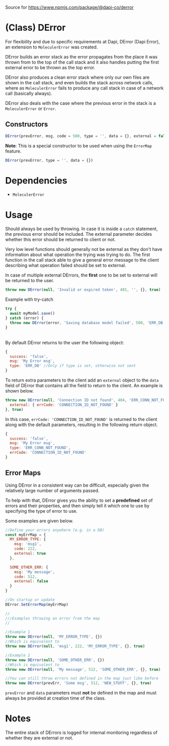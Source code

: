 Source for https://www.npmjs.com/package/@dapi-co/derror

# (Class) DError

For flexibility and due to specific requirements at Dapi, DError (Dapi Error), an extension to `MoleculerError` 
was created.

DError builds an error stack as the error propagates from the place it was thrown from to the top of the call stack
and it also handles putting the first external error to be thrown as the top error. 

DError also produces a clean error stack where only our own files are shown in the call stack, and even builds the
stack across network calls, where as `MoleculerError` fails to produce any call stack in case of a network 
call (basically always).

DError also deals with the case where the previous error in the stack is a `MoleculerError` or `Error`.

## Constructors

```javascript
DError(prevError, msg, code = 500, type = '', data = {}, external = false)
```

**Note**: This is a special constructor to be used when using the `ErrorMap` feature.
```javascript
DError(prevError, type = '', data = {})
```

# Dependencies

- `MoleculerError`

# Usage

Should always be used by throwing. In case it is inside a `catch` statement, the previous error should be included. The external parameter decides whether this error should be returned to
client or not.

Very low level functions should generally not be external as they don't have information
about what operation the trying was trying to do. The first function in the call stack
able to give a general error message to the client describing what operation failed should
be set to external.

In case of multiple external DErrors, the **first** one to be set to external will be returned
to the user.

```javascript 
throw new DError(null, 'Invalid or expired token', 401, '', {}, true)
```

Example with try-catch

```javascript
try {
  await myModel.save()
} catch (error) {
  throw new DError(error, 'Saving database model failed', 500, 'ERR_DB', {}, true)
}
```
<br>
By default DError returns to the user the following object:

```javascript
{
  success: 'false',
  msg: 'My Error msg',
  type: 'ERR_DB' //Only if type is set, otherwise not sent
}
```

To return extra parameters to the client add an `external` object to the `data` field of
DError that contains all the field to return to the client. An example is shown below.

```javascript
throw new DError(null, 'Connection ID not found', 404, 'ERR_CONN_NOT_FOUND', {
  external: { errCode: 'CONNECTION_ID_NOT_FOUND' }
}, true)
```

In this case, `errCode: 'CONNECTION_ID_NOT_FOUND'` is returned to the client along with
the default parameters, resulting in the following return object.
```javascript
{
  success: 'false',
  msg: 'My Error msg',
  type: 'ERR_CONN_NOT_FOUND',
  errCode: 'CONNECTION_ID_NOT_FOUND'
}
```

## Error Maps

Using DError in a consistent way can be difficult, especially given the relatively large number
of arguments passed. 

To help with that, DError gives you the ability to set a **predefined** set of errors and their properties,
and then simply tell it which one to use by specifying the type of error to use.

Some examples are given below.

```js
//Define your errors anywhere (e.g. in a DB)
const myErrMap = {
  MY_ERROR_TYPE: {
    msg: 'msg1',
    code: 222,
    external: true
  },

  SOME_OTHER_ERR: {
    msg: 'My message',
    code: 512,
    external: false
  }
}

//On startup or update
DError.SetErrorMap(myErrMap)

//
///Examples throwing an error from the map
//

//Example 1
throw new DError(null, 'MY_ERROR_TYPE', {})
//Which is equivalent to
throw new DError(null, 'msg1', 222, 'MY_ERROR_TYPE', {}, true)

//Example 2
throw new DError(null, 'SOME_OTHER_ERR', {})
//Which is equivalent to
throw new DError(null, 'My message', 512, 'SOME_OTHER_ERR', {}, true)

//You can still throw errors not defined in the map just like before
throw new DError(prevErr, 'Some msg', 512, 'NEW_STUFF', {}, true)
```

`prevError` and `data` parameters must **not** be defined in the map and must always be
provided at creation time of the class.

# Notes

The entire stack of DErrors is logged for internal monitoring regardless of whether they are external or not.
